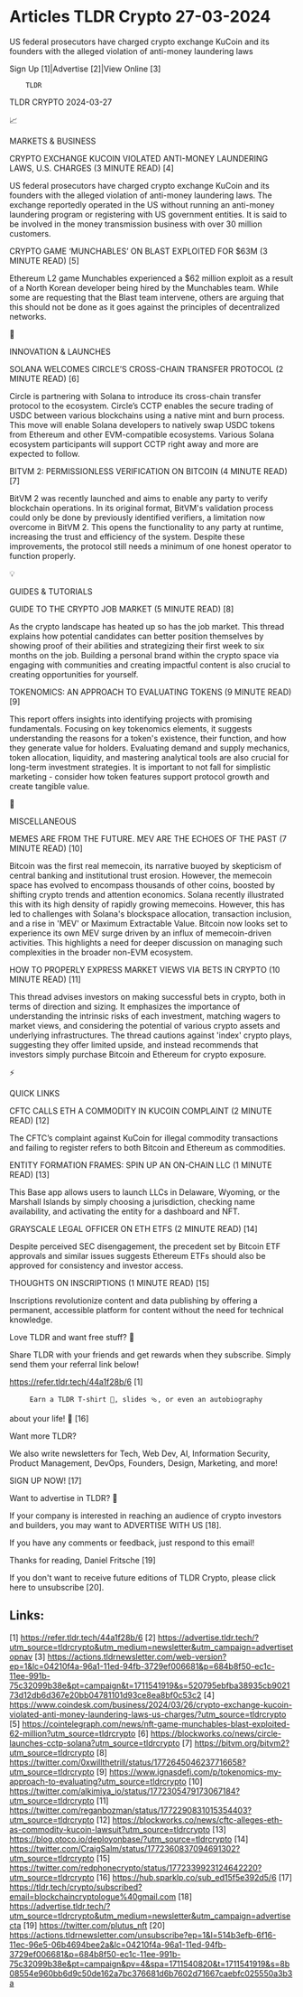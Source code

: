 # Articles TLDR Crypto 27-03-2024

US federal prosecutors have charged crypto exchange KuCoin and its
founders with the alleged violation of anti-money laundering laws  

Sign Up [1]|Advertise [2]|View Online [3] 

		TLDR 

TLDR CRYPTO 2024-03-27

📈 

MARKETS & BUSINESS

 CRYPTO EXCHANGE KUCOIN VIOLATED ANTI-MONEY LAUNDERING LAWS, U.S.
CHARGES (3 MINUTE READ) [4] 

 US federal prosecutors have charged crypto exchange KuCoin and its
founders with the alleged violation of anti-money laundering laws. The
exchange reportedly operated in the US without running an anti-money
laundering program or registering with US government entities. It is
said to be involved in the money transmission business with over 30
million customers. 

 CRYPTO GAME ‘MUNCHABLES’ ON BLAST EXPLOITED FOR $63M (3 MINUTE
READ) [5] 

 Ethereum L2 game Munchables experienced a $62 million exploit as a
result of a North Korean developer being hired by the Munchables team.
While some are requesting that the Blast team intervene, others are
arguing that this should not be done as it goes against the principles
of decentralized networks. 

🚀 

INNOVATION & LAUNCHES

 SOLANA WELCOMES CIRCLE’S CROSS-CHAIN TRANSFER PROTOCOL (2 MINUTE
READ) [6] 

 Circle is partnering with Solana to introduce its cross-chain
transfer protocol to the ecosystem. Circle’s CCTP enables the secure
trading of USDC between various blockchains using a native mint and
burn process. This move will enable Solana developers to natively swap
USDC tokens from Ethereum and other EVM-compatible ecosystems. Various
Solana ecosystem participants will support CCTP right away and more
are expected to follow. 

 BITVM 2: PERMISSIONLESS VERIFICATION ON BITCOIN (4 MINUTE READ) [7] 

 BitVM 2 was recently launched and aims to enable any party to verify
blockchain operations. In its original format, BitVM's validation
process could only be done by previously identified verifiers, a
limitation now overcome in BitVM 2. This opens the functionality to
any party at runtime, increasing the trust and efficiency of the
system. Despite these improvements, the protocol still needs a minimum
of one honest operator to function properly. 

💡 

GUIDES & TUTORIALS

 GUIDE TO THE CRYPTO JOB MARKET (5 MINUTE READ) [8] 

 As the crypto landscape has heated up so has the job market. This
thread explains how potential candidates can better position
themselves by showing proof of their abilities and strategizing their
first week to six months on the job. Building a personal brand within
the crypto space via engaging with communities and creating impactful
content is also crucial to creating opportunities for yourself. 

 TOKENOMICS: AN APPROACH TO EVALUATING TOKENS (9 MINUTE READ) [9] 

 This report offers insights into identifying projects with promising
fundamentals. Focusing on key tokenomics elements, it suggests
understanding the reasons for a token's existence, their function, and
how they generate value for holders. Evaluating demand and supply
mechanics, token allocation, liquidity, and mastering analytical tools
are also crucial for long-term investment strategies. It is important
to not fall for simplistic marketing - consider how token features
support protocol growth and create tangible value. 

🦄 

MISCELLANEOUS

 MEMES ARE FROM THE FUTURE. MEV ARE THE ECHOES OF THE PAST (7 MINUTE
READ) [10] 

 Bitcoin was the first real memecoin, its narrative buoyed by
skepticism of central banking and institutional trust erosion.
However, the memecoin space has evolved to encompass thousands of
other coins, boosted by shifting crypto trends and attention
economics. Solana recently illustrated this with its high density of
rapidly growing memecoins. However, this has led to challenges with
Solana's blockspace allocation, transaction inclusion, and a rise in
'MEV' or Maximum Extractable Value. Bitcoin now looks set to
experience its own MEV surge driven by an influx of memecoin-driven
activities. This highlights a need for deeper discussion on managing
such complexities in the broader non-EVM ecosystem. 

 HOW TO PROPERLY EXPRESS MARKET VIEWS VIA BETS IN CRYPTO (10 MINUTE
READ) [11] 

 This thread advises investors on making successful bets in crypto,
both in terms of direction and sizing. It emphasizes the importance of
understanding the intrinsic risks of each investment, matching wagers
to market views, and considering the potential of various crypto
assets and underlying infrastructures. The thread cautions against
'index' crypto plays, suggesting they offer limited upside, and
instead recommends that investors simply purchase Bitcoin and Ethereum
for crypto exposure. 

⚡ 

QUICK LINKS

 CFTC CALLS ETH A COMMODITY IN KUCOIN COMPLAINT (2 MINUTE READ) [12] 

 The CFTC’s complaint against KuCoin for illegal commodity
transactions and failing to register refers to both Bitcoin and
Ethereum as commodities. 

 ENTITY FORMATION FRAMES: SPIN UP AN ON-CHAIN LLC (1 MINUTE READ) [13]


 This Base app allows users to launch LLCs in Delaware, Wyoming, or
the Marshall Islands by simply choosing a jurisdiction, checking name
availability, and activating the entity for a dashboard and NFT. 

 GRAYSCALE LEGAL OFFICER ON ETH ETFS (2 MINUTE READ) [14] 

 Despite perceived SEC disengagement, the precedent set by Bitcoin ETF
approvals and similar issues suggests Ethereum ETFs should also be
approved for consistency and investor access. 

 THOUGHTS ON INSCRIPTIONS (1 MINUTE READ) [15] 

 Inscriptions revolutionize content and data publishing by offering a
permanent, accessible platform for content without the need for
technical knowledge. 

Love TLDR and want free stuff? 🎁

 Share TLDR with your friends and get rewards when they subscribe.
Simply send them your referral link below! 

 https://refer.tldr.tech/44a1f28b/6 [1] 

		 Earn a TLDR T-shirt 👕, slides 🩴, or even an autobiography
about your life! 🤯 [16] 

Want more TLDR?

 We also write newsletters for Tech, Web Dev, AI, Information
Security, Product Management, DevOps, Founders, Design, Marketing, and
more! 

SIGN UP NOW! [17] 

Want to advertise in TLDR? 📰

 If your company is interested in reaching an audience of crypto
investors and builders, you may want to ADVERTISE WITH US [18]. 

 If you have any comments or feedback, just respond to this email! 

Thanks for reading, 
Daniel Fritsche [19] 

If you don't want to receive future editions of TLDR Crypto,
please click here to unsubscribe [20]. 

 

Links:
------
[1] https://refer.tldr.tech/44a1f28b/6
[2] https://advertise.tldr.tech/?utm_source=tldrcrypto&utm_medium=newsletter&utm_campaign=advertisetopnav
[3] https://actions.tldrnewsletter.com/web-version?ep=1&lc=04210f4a-96a1-11ed-94fb-3729ef006681&p=684b8f50-ec1c-11ee-991b-75c32099b38e&pt=campaign&t=1711541919&s=520795ebfba38935cb902173d12db6d367e20bb04781101d93ce8ea8bf0c53c2
[4] https://www.coindesk.com/business/2024/03/26/crypto-exchange-kucoin-violated-anti-money-laundering-laws-us-charges/?utm_source=tldrcrypto
[5] https://cointelegraph.com/news/nft-game-munchables-blast-exploited-62-million?utm_source=tldrcrypto
[6] https://blockworks.co/news/circle-launches-cctp-solana?utm_source=tldrcrypto
[7] https://bitvm.org/bitvm2?utm_source=tldrcrypto
[8] https://twitter.com/0xwillthetrill/status/1772645046237716658?utm_source=tldrcrypto
[9] https://www.ignasdefi.com/p/tokenomics-my-approach-to-evaluating?utm_source=tldrcrypto
[10] https://twitter.com/alkimiya_io/status/1772305479173067184?utm_source=tldrcrypto
[11] https://twitter.com/reganbozman/status/1772290831015354403?utm_source=tldrcrypto
[12] https://blockworks.co/news/cftc-alleges-eth-as-commodity-kucoin-lawsuit?utm_source=tldrcrypto
[13] https://blog.otoco.io/deployonbase/?utm_source=tldrcrypto
[14] https://twitter.com/CraigSalm/status/1772360837094691302?utm_source=tldrcrypto
[15] https://twitter.com/redphonecrypto/status/1772339923124642220?utm_source=tldrcrypto
[16] https://hub.sparklp.co/sub_ed15f5e392d5/6
[17] https://tldr.tech/crypto/subscribed?email=blockchaincryptologue%40gmail.com
[18] https://advertise.tldr.tech/?utm_source=tldrcrypto&utm_medium=newsletter&utm_campaign=advertisecta
[19] https://twitter.com/plutus_nft
[20] https://actions.tldrnewsletter.com/unsubscribe?ep=1&l=514b3efb-6f16-11ec-96e5-06b4694bee2a&lc=04210f4a-96a1-11ed-94fb-3729ef006681&p=684b8f50-ec1c-11ee-991b-75c32099b38e&pt=campaign&pv=4&spa=1711540820&t=1711541919&s=8b08554e960bb6d9c50de162a7bc376681d6b7602d71667caebfc025550a3b3a